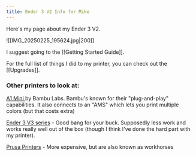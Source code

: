 ```yaml
---
title: Ender 3 V2 Info for Mike
---
```

Here's my page about my Ender 3 V2.


![[IMG_20250225_195624.jpg|200]] 


I suggest going to the [[Getting Started Guide]]. 

For the full list of things I did to my printer, you can check out the [[Upgrades]].

### Other printers to look at:
[A1 Mini ](https://us.store.bambulab.com/products/a1-mini) by Bambu Labs. Bambu's known for their "plug-and-play" capabilities. It also connects to an "AMS" which lets you print multiple colors (but that costs extra)

[Ender 3 V3 series](https://store.creality.com/collections/ender-series-3d-printer?spm=..product_fafd7f3c-344b-4298-b2dd-7e2a361430ad.breadcrumbs_1.1&spm_prev=..product_accf228c-979f-450e-90b4-4d88e008979f.nav_link_store_1.1) - Good bang for your buck. Supposedly less work and works really well out of the box (though I think I've done the hard part with my printer).

[Prusa Printers](https://www.prusa3d.com/category/3d-printers/) - More expensive, but are also known as workhorses


